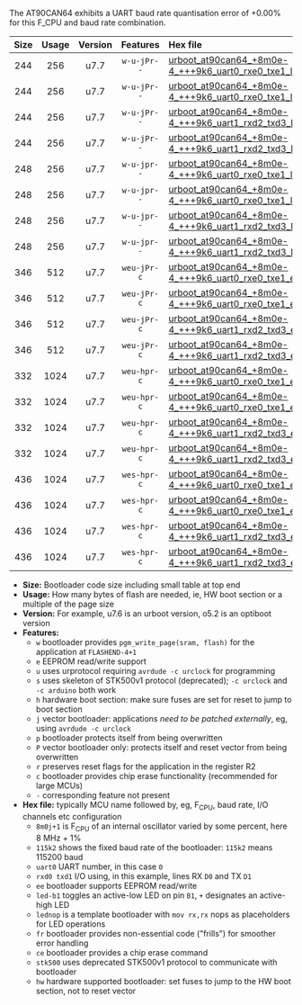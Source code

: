 The AT90CAN64 exhibits a UART baud rate quantisation error of +0.00% for this F_CPU and baud rate combination.

|Size|Usage|Version|Features|Hex file|
|:-:|:-:|:-:|:-:|:--|
|244|256|u7.7|`w-u-jPr--`|[urboot_at90can64_+8m0e-4_+++9k6_uart0_rxe0_txe1_led+b5.hex](https://raw.githubusercontent.com/stefanrueger/urboot.hex/main/mcus/at90can64/internal_oscillator/fcpu_+8m0e-4/br_+++9k6/urboot_at90can64_+8m0e-4_+++9k6_uart0_rxe0_txe1_led+b5.hex)|
|244|256|u7.7|`w-u-jPr--`|[urboot_at90can64_+8m0e-4_+++9k6_uart0_rxe0_txe1_lednop.hex](https://raw.githubusercontent.com/stefanrueger/urboot.hex/main/mcus/at90can64/internal_oscillator/fcpu_+8m0e-4/br_+++9k6/urboot_at90can64_+8m0e-4_+++9k6_uart0_rxe0_txe1_lednop.hex)|
|244|256|u7.7|`w-u-jPr--`|[urboot_at90can64_+8m0e-4_+++9k6_uart1_rxd2_txd3_led+b5.hex](https://raw.githubusercontent.com/stefanrueger/urboot.hex/main/mcus/at90can64/internal_oscillator/fcpu_+8m0e-4/br_+++9k6/urboot_at90can64_+8m0e-4_+++9k6_uart1_rxd2_txd3_led+b5.hex)|
|244|256|u7.7|`w-u-jPr--`|[urboot_at90can64_+8m0e-4_+++9k6_uart1_rxd2_txd3_lednop.hex](https://raw.githubusercontent.com/stefanrueger/urboot.hex/main/mcus/at90can64/internal_oscillator/fcpu_+8m0e-4/br_+++9k6/urboot_at90can64_+8m0e-4_+++9k6_uart1_rxd2_txd3_lednop.hex)|
|248|256|u7.7|`w-u-jpr--`|[urboot_at90can64_+8m0e-4_+++9k6_uart0_rxe0_txe1_led+b5_fr.hex](https://raw.githubusercontent.com/stefanrueger/urboot.hex/main/mcus/at90can64/internal_oscillator/fcpu_+8m0e-4/br_+++9k6/urboot_at90can64_+8m0e-4_+++9k6_uart0_rxe0_txe1_led+b5_fr.hex)|
|248|256|u7.7|`w-u-jpr--`|[urboot_at90can64_+8m0e-4_+++9k6_uart0_rxe0_txe1_lednop_fr.hex](https://raw.githubusercontent.com/stefanrueger/urboot.hex/main/mcus/at90can64/internal_oscillator/fcpu_+8m0e-4/br_+++9k6/urboot_at90can64_+8m0e-4_+++9k6_uart0_rxe0_txe1_lednop_fr.hex)|
|248|256|u7.7|`w-u-jpr--`|[urboot_at90can64_+8m0e-4_+++9k6_uart1_rxd2_txd3_led+b5_fr.hex](https://raw.githubusercontent.com/stefanrueger/urboot.hex/main/mcus/at90can64/internal_oscillator/fcpu_+8m0e-4/br_+++9k6/urboot_at90can64_+8m0e-4_+++9k6_uart1_rxd2_txd3_led+b5_fr.hex)|
|248|256|u7.7|`w-u-jpr--`|[urboot_at90can64_+8m0e-4_+++9k6_uart1_rxd2_txd3_lednop_fr.hex](https://raw.githubusercontent.com/stefanrueger/urboot.hex/main/mcus/at90can64/internal_oscillator/fcpu_+8m0e-4/br_+++9k6/urboot_at90can64_+8m0e-4_+++9k6_uart1_rxd2_txd3_lednop_fr.hex)|
|346|512|u7.7|`weu-jPr-c`|[urboot_at90can64_+8m0e-4_+++9k6_uart0_rxe0_txe1_ee_led+b5_fr_ce.hex](https://raw.githubusercontent.com/stefanrueger/urboot.hex/main/mcus/at90can64/internal_oscillator/fcpu_+8m0e-4/br_+++9k6/urboot_at90can64_+8m0e-4_+++9k6_uart0_rxe0_txe1_ee_led+b5_fr_ce.hex)|
|346|512|u7.7|`weu-jPr-c`|[urboot_at90can64_+8m0e-4_+++9k6_uart0_rxe0_txe1_ee_lednop_fr_ce.hex](https://raw.githubusercontent.com/stefanrueger/urboot.hex/main/mcus/at90can64/internal_oscillator/fcpu_+8m0e-4/br_+++9k6/urboot_at90can64_+8m0e-4_+++9k6_uart0_rxe0_txe1_ee_lednop_fr_ce.hex)|
|346|512|u7.7|`weu-jPr-c`|[urboot_at90can64_+8m0e-4_+++9k6_uart1_rxd2_txd3_ee_led+b5_fr_ce.hex](https://raw.githubusercontent.com/stefanrueger/urboot.hex/main/mcus/at90can64/internal_oscillator/fcpu_+8m0e-4/br_+++9k6/urboot_at90can64_+8m0e-4_+++9k6_uart1_rxd2_txd3_ee_led+b5_fr_ce.hex)|
|346|512|u7.7|`weu-jPr-c`|[urboot_at90can64_+8m0e-4_+++9k6_uart1_rxd2_txd3_ee_lednop_fr_ce.hex](https://raw.githubusercontent.com/stefanrueger/urboot.hex/main/mcus/at90can64/internal_oscillator/fcpu_+8m0e-4/br_+++9k6/urboot_at90can64_+8m0e-4_+++9k6_uart1_rxd2_txd3_ee_lednop_fr_ce.hex)|
|332|1024|u7.7|`weu-hpr-c`|[urboot_at90can64_+8m0e-4_+++9k6_uart0_rxe0_txe1_ee_led+b5_fr_ce_hw.hex](https://raw.githubusercontent.com/stefanrueger/urboot.hex/main/mcus/at90can64/internal_oscillator/fcpu_+8m0e-4/br_+++9k6/urboot_at90can64_+8m0e-4_+++9k6_uart0_rxe0_txe1_ee_led+b5_fr_ce_hw.hex)|
|332|1024|u7.7|`weu-hpr-c`|[urboot_at90can64_+8m0e-4_+++9k6_uart0_rxe0_txe1_ee_lednop_fr_ce_hw.hex](https://raw.githubusercontent.com/stefanrueger/urboot.hex/main/mcus/at90can64/internal_oscillator/fcpu_+8m0e-4/br_+++9k6/urboot_at90can64_+8m0e-4_+++9k6_uart0_rxe0_txe1_ee_lednop_fr_ce_hw.hex)|
|332|1024|u7.7|`weu-hpr-c`|[urboot_at90can64_+8m0e-4_+++9k6_uart1_rxd2_txd3_ee_led+b5_fr_ce_hw.hex](https://raw.githubusercontent.com/stefanrueger/urboot.hex/main/mcus/at90can64/internal_oscillator/fcpu_+8m0e-4/br_+++9k6/urboot_at90can64_+8m0e-4_+++9k6_uart1_rxd2_txd3_ee_led+b5_fr_ce_hw.hex)|
|332|1024|u7.7|`weu-hpr-c`|[urboot_at90can64_+8m0e-4_+++9k6_uart1_rxd2_txd3_ee_lednop_fr_ce_hw.hex](https://raw.githubusercontent.com/stefanrueger/urboot.hex/main/mcus/at90can64/internal_oscillator/fcpu_+8m0e-4/br_+++9k6/urboot_at90can64_+8m0e-4_+++9k6_uart1_rxd2_txd3_ee_lednop_fr_ce_hw.hex)|
|436|1024|u7.7|`wes-hpr-c`|[urboot_at90can64_+8m0e-4_+++9k6_uart0_rxe0_txe1_ee_led+b5_fr_ce_stk500_hw.hex](https://raw.githubusercontent.com/stefanrueger/urboot.hex/main/mcus/at90can64/internal_oscillator/fcpu_+8m0e-4/br_+++9k6/urboot_at90can64_+8m0e-4_+++9k6_uart0_rxe0_txe1_ee_led+b5_fr_ce_stk500_hw.hex)|
|436|1024|u7.7|`wes-hpr-c`|[urboot_at90can64_+8m0e-4_+++9k6_uart0_rxe0_txe1_ee_lednop_fr_ce_stk500_hw.hex](https://raw.githubusercontent.com/stefanrueger/urboot.hex/main/mcus/at90can64/internal_oscillator/fcpu_+8m0e-4/br_+++9k6/urboot_at90can64_+8m0e-4_+++9k6_uart0_rxe0_txe1_ee_lednop_fr_ce_stk500_hw.hex)|
|436|1024|u7.7|`wes-hpr-c`|[urboot_at90can64_+8m0e-4_+++9k6_uart1_rxd2_txd3_ee_led+b5_fr_ce_stk500_hw.hex](https://raw.githubusercontent.com/stefanrueger/urboot.hex/main/mcus/at90can64/internal_oscillator/fcpu_+8m0e-4/br_+++9k6/urboot_at90can64_+8m0e-4_+++9k6_uart1_rxd2_txd3_ee_led+b5_fr_ce_stk500_hw.hex)|
|436|1024|u7.7|`wes-hpr-c`|[urboot_at90can64_+8m0e-4_+++9k6_uart1_rxd2_txd3_ee_lednop_fr_ce_stk500_hw.hex](https://raw.githubusercontent.com/stefanrueger/urboot.hex/main/mcus/at90can64/internal_oscillator/fcpu_+8m0e-4/br_+++9k6/urboot_at90can64_+8m0e-4_+++9k6_uart1_rxd2_txd3_ee_lednop_fr_ce_stk500_hw.hex)|

- **Size:** Bootloader code size including small table at top end
- **Usage:** How many bytes of flash are needed, ie, HW boot section or a multiple of the page size
- **Version:** For example, u7.6 is an urboot version, o5.2 is an optiboot version
- **Features:**
  + `w` bootloader provides `pgm_write_page(sram, flash)` for the application at `FLASHEND-4+1`
  + `e` EEPROM read/write support
  + `u` uses urprotocol requiring `avrdude -c urclock` for programming
  + `s` uses skeleton of STK500v1 protocol (deprecated); `-c urclock` and `-c arduino` both work
  + `h` hardware boot section: make sure fuses are set for reset to jump to boot section
  + `j` vector bootloader: applications *need to be patched externally*, eg, using `avrdude -c urclock`
  + `p` bootloader protects itself from being overwritten
  + `P` vector bootloader only: protects itself and reset vector from being overwritten
  + `r` preserves reset flags for the application in the register R2
  + `c` bootloader provides chip erase functionality (recommended for large MCUs)
  + `-` corresponding feature not present
- **Hex file:** typically MCU name followed by, eg, F<sub>CPU</sub>, baud rate, I/O channels etc configuration
  + `8m0j+1` is F<sub>CPU</sub> of an internal oscillator varied by some percent, here 8 MHz + 1%
  + `115k2` shows the fixed baud rate of the bootloader: `115k2` means 115200 baud
  + `uart0` UART number, in this case `0`
  + `rxd0 txd1` I/O using, in this example, lines RX `D0` and TX `D1`
  + `ee` bootloader supports EEPROM read/write
  + `led-b1` toggles an active-low LED on pin `B1`, `+` designates an active-high LED
  + `lednop` is a template bootloader with `mov rx,rx` nops as placeholders for LED operations
  + `fr` bootloader provides non-essential code ("frills") for smoother error handling
  + `ce` bootloader provides a chip erase command
  + `stk500` uses deprecated STK500v1 protocol to communicate with bootloader
  + `hw` hardware supported bootloader: set fuses to jump to the HW boot section, not to reset vector
